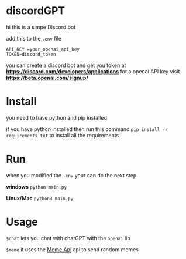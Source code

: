 # discordGPT
hi this is a simpe Discord bot

add this to the `.env` file
```
API_KEY =your_openai_api_key
TOKEN=discord_token
```
you can create a discord bot and get you token at **https://discord.com/developers/applications**
for a openai API key visit **https://beta.openai.com/signup/**

# Install
you need to have python and pip installed

if you have python installed then run this command `pip install -r requirements.txt` to install all the requirements


# Run 
when you modified the `.env` your can do the next step


**windows**
`python main.py`

**Linux/Mac**
`python3 main.py`


# Usage
`$chat` lets you chat with chatGPT with the `openai` lib

`$meme` it uses the  <a href="https://github.com/D3vd/Meme_Api">Meme Api</a>  api to send random memes  

